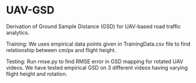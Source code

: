 # UAV-GSD
Derivation of Ground Sample Distance (GSD) for UAV-based road traffic analytics.

Training:
We uses empirical data points given in TrainingData.csv file to find relationship between cm/px and flight height. 

Testing: 
Run rmse.py to find RMSE error in GSD mapping for rotated UAV videos. We have tested empirical GSD on 3 different videos having varying flight height and rotation.  
